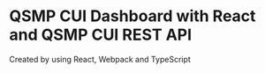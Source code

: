 # QSMP CUI Dashboard with React and QSMP CUI REST API

Created by using React, Webpack and TypeScript